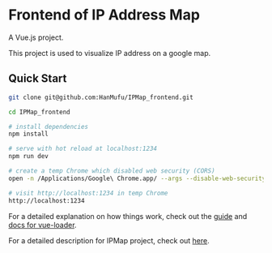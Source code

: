 # Frontend of IP Address Map

A Vue.js project.   

This project is used to visualize IP address on a google map. 

## Quick Start

``` bash
git clone git@github.com:HanMufu/IPMap_frontend.git

cd IPMap_frontend

# install dependencies
npm install

# serve with hot reload at localhost:1234
npm run dev

# create a temp Chrome which disabled web security (CORS) 
open -n /Applications/Google\ Chrome.app/ --args --disable-web-security  --user-data-dir=/Users/<USERNAME>/Desktop/tempChrome 

# visit http://localhost:1234 in temp Chrome
http://localhost:1234
```

For a detailed explanation on how things work, check out the [guide](http://vuejs-templates.github.io/webpack/) and [docs for vue-loader](http://vuejs.github.io/vue-loader).

For a detailed description for IPMap project, check out [here](https://github.com/HanMufu/IPMap). 
